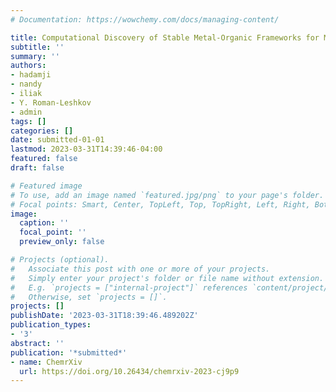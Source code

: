 ```yaml
---
# Documentation: https://wowchemy.com/docs/managing-content/

title: Computational Discovery of Stable Metal-Organic Frameworks for Methane-to-Methanol Catalysis
subtitle: ''
summary: ''
authors:
- hadamji
- nandy
- iliak
- Y. Roman-Leshkov
- admin
tags: []
categories: []
date: submitted-01-01
lastmod: 2023-03-31T14:39:46-04:00
featured: false
draft: false

# Featured image
# To use, add an image named `featured.jpg/png` to your page's folder.
# Focal points: Smart, Center, TopLeft, Top, TopRight, Left, Right, BottomLeft, Bottom, BottomRight.
image:
  caption: ''
  focal_point: ''
  preview_only: false

# Projects (optional).
#   Associate this post with one or more of your projects.
#   Simply enter your project's folder or file name without extension.
#   E.g. `projects = ["internal-project"]` references `content/project/deep-learning/index.md`.
#   Otherwise, set `projects = []`.
projects: []
publishDate: '2023-03-31T18:39:46.489202Z'
publication_types:
- '3'
abstract: ''
publication: '*submitted*'
- name: ChemrXiv
  url: https://doi.org/10.26434/chemrxiv-2023-cj9p9
---
```

